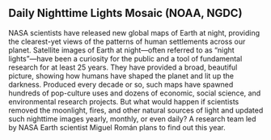 ## Daily Nighttime Lights Mosaic (NOAA, NGDC)

NASA scientists have released new global maps of Earth at night, providing the clearest-yet views of the patterns of human settlements across our planet.
Satellite images of Earth at night—often referred to as “night lights”—have been a curiosity for the public and a tool of fundamental research for at least 25 years. They have provided a broad, beautiful picture, showing how humans have shaped the planet and lit up the darkness. Produced every decade or so, such maps have spawned hundreds of pop-culture uses and dozens of economic, social science, and environmental research projects.
But what would happen if scientists removed the moonlight, fires, and other natural sources of light and updated such nighttime images yearly, monthly, or even daily? A research team led by NASA Earth scientist Miguel Román plans to find out this year.